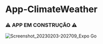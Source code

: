 # App-ClimateWeather

### ⚠ APP EM CONSTRUÇÃO ⚠

![Screenshot_20230203-202709_Expo Go](https://user-images.githubusercontent.com/99768939/216730302-d3de891c-c59b-42e2-84ea-14abc3b5cae1.jpg)
